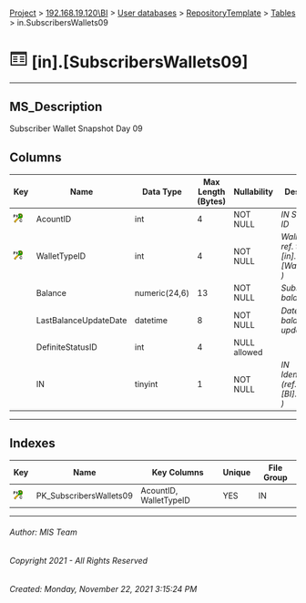 #### 

[Project](../../../../index.md) > [192.168.19.120\\BI](../../../index.md) > [User databases](../../index.md) > [RepositoryTemplate](../index.md) > [Tables](Tables.md) > in.SubscribersWallets09

# ![Tables](../../../../Images/Table32.png) [in].[SubscribersWallets09]

---

## <a name="#description"></a>MS_Description

Subscriber Wallet Snapshot Day 09

## <a name="#columns"></a>Columns

| Key | Name | Data Type | Max Length (Bytes) | Nullability | Description |
|---|---|---|---|---|---|
| [![Cluster Primary Key PK_SubscribersWallets09: AcountID\WalletTypeID](../../../../Images/pkcluster.png)](#indexes) | AcountID | int | 4 | NOT NULL | _IN Subscriber ID_ |
| [![Cluster Primary Key PK_SubscribersWallets09: AcountID\WalletTypeID](../../../../Images/pkcluster.png)](#indexes) | WalletTypeID | int | 4 | NOT NULL | _Wallet type ( ref. table [BI].[in].[WalletTypes] )_ |
|  | Balance | numeric(24,6) | 13 | NOT NULL | _Subscriber balance_ |
|  | LastBalanceUpdateDate | datetime | 8 | NOT NULL | _Date wehn balance was updated_ |
|  | DefiniteStatusID | int | 4 | NULL allowed |  |
|  | IN | tinyint | 1 | NOT NULL | _IN Identification (ref. table [BI].[in].[INs] )_ |


---

## <a name="#indexes"></a>Indexes

| Key | Name | Key Columns | Unique | File Group |
|---|---|---|---|---|
| [![Cluster Primary Key PK_SubscribersWallets09: AcountID\WalletTypeID](../../../../Images/pkcluster.png)](#indexes) | PK_SubscribersWallets09 | AcountID, WalletTypeID | YES | IN |


---

###### Author:  MIS Team

###### Copyright 2021 - All Rights Reserved

###### Created: Monday, November 22, 2021 3:15:24 PM

